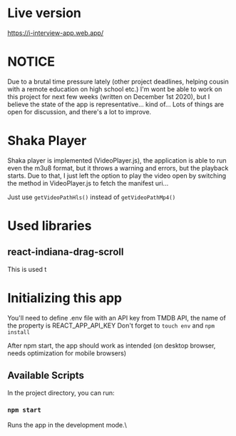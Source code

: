 # Live version
https://i-interview-app.web.app/

# NOTICE

Due to a brutal time pressure lately (other project deadlines, helping cousin with a remote education on high school etc.) I'm wont be able to work on this project for next few weeks (written on December 1st 2020), but I believe the state of the app is representative... kind of... Lots of things are open for discussion, and there's a lot to improve.

# Shaka Player

Shaka player is implemented (VideoPlayer.js), the application is able to run even the m3u8 format, but it throws a warning and errors, but the playback starts. Due to that, I just left the option to play the video open by switching the method in VideoPlayer.js to fetch the manifest uri...

Just use `getVideoPathHls()` instead of `getVideoPathMp4()`

# Used libraries

## react-indiana-drag-scroll

This is used t

# Initializing this app
You'll need to define .env file with an API key from TMDB API, the name of the property is REACT_APP_API_KEY
Don't forget to `touch env` and `npm install`

After npm start, the app should work as intended (on desktop browser, needs optimization for mobile browsers)

## Available Scripts

In the project directory, you can run:

### `npm start`

Runs the app in the development mode.\

